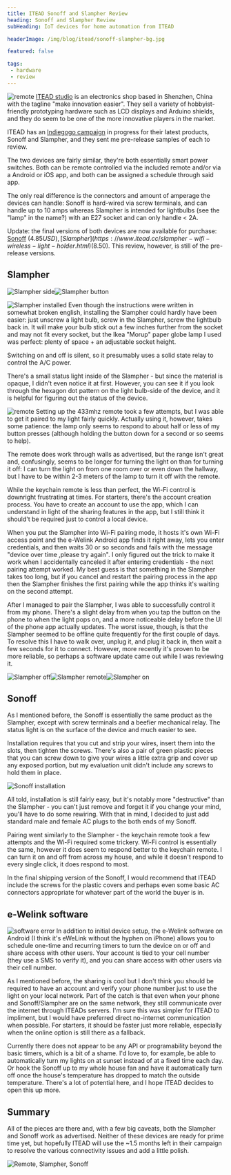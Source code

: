 ```yaml
---
title: ITEAD Sonoff and Slampher Review
heading: Sonoff and Slampher Review
subHeading: IoT devices for home automation from ITEAD

headerImage: /img/blog/itead/sonoff-slampher-bg.jpg

featured: false

tags:
 - hardware
 - review
---
```


<img class="left" src="/img/blog/itead/sonoff-slampher.jpg" alt="remote" /> <a href="https://www.itead.cc/">ITEAD studio</a> is an electronics shop based in Shenzhen, China with the tagline "make innovation easier". 
They sell a variety of hobbyist-friendly prototyping hardware such as LCD displays and Arduino shields, and they do seem to be one of the more innovative players in the market.

ITEAD has an <a href="https://www.indiegogo.com/projects/sonoff-slampher-low-cost-smart-home-solution#/">Indiegogo campaign</a> 
in progress for their latest products, Sonoff and Slampher, and they sent me pre-release samples of each to review.

The two devices are fairly similar, they're both essentially smart power switches. 
Both can be remote controlled via the included remote and/or via a Android or iOS app, and both can be assigned a schedule through said app.

The only real difference is the connectors and amount of amperage the devices can handle: 
Sonoff is hard-wired via screw terminals, and can handle up to 10 amps
whereas Slampher is intended for lightbulbs (see the "lamp" in the name?) with an E27 socket and can only handle &lt; 2A.

<!--more-->

Update: the final versions of both devices are now available for purchase: [Sonoff](https://www.itead.cc/sonoff-wifi-wireless-switch.html) ($4.85 USD), [Slampher](https://www.itead.cc/slampher-wifi-wireless-light-holder.html) ($8.50). This review, however, is still of the pre-release versions.

## Slampher

![Slampher side](/img/blog/itead/slampher-side.jpg)![Slampher button](/img/blog/itead/slampher-button.jpg)

<img class="right" src="/img/blog/itead/slampher-installed.jpg" alt="Slampher installed"/> Even though the instructions were written in somewhat broken english, installing the Slampher could hardly have been easier: just unscrew a light bulb, screw in the Slampher, screw the lightbulb back in. 
It will make your bulb stick out a few inches further from the socket and may not fit every socket, but the Ikea "Morup" paper globe lamp I used was perfect: plenty of space + an adjustable socket height.

Switching on and off is silent, so it presumably uses a solid state relay to control the A/C power.

There's a small status light inside of the Slampher - but since the material is opaque, I didn't even notice it at first. 
However, you can see it if you look through the hexagon dot pattern on the light bulb-side of the device, and it is helpful for figuring out the status of the device.

<img class="left" src="/img/blog/itead/remote.jpg" alt="remote" /> Setting up the 433mhz remote took a few attempts, but I was able to get it paired to my light fairly quickly. 
Actually using it, however, takes some patience: the lamp only seems to respond to about half or less of my button presses (although holding the button down for a second or so seems to help).


The remote does work through walls as advertised, but the range isn't great and, confusingly, seems to be longer for turning the light on than for turning it off:
I can turn the light on from one room over or even down the hallway, but I have to be within 2-3 meters of the lamp to turn it off with the remote.


While the keychain remote is less than perfect, the Wi-Fi control is downright frustrating at times. For starters, there's the account creation process.
You have to create an account to use the app, which I can understand in light of the sharing features in the app, but I still think it should't be required just to control a local device. 

When you put the Slampher into Wi-Fi pairing mode, it hosts it's own Wi-Fi access point and the e-Welink Android app finds it right away, lets you enter credentials, and then waits 30 or so seconds and fails with the message "device over time ,please try again".
I only figured out the trick to make it work when I accidentally canceled it after entering credentials - the next pairing attempt worked. 
My best guess is that something in the Slampher takes too long, but if you cancel and restart the pairing process in the app then the Slampher finishes the first pairing while the app thinks it's waiting on the second attempt.

After I managed to pair the Slampher, I was able to successfully control it from my phone. 
There's a slight delay from when you tap the button on the phone to when the light pops on, and a more noticeable delay before the UI of the phone app actually updates.
The worst issue, though, is that the Slampher seemed to be offline quite frequently for the first couple of days. To resolve this I have to walk over, unplug it, and plug it back in, then wait a few seconds for it to connect. 
However, more recently it's proven to be more reliable, so perhaps a software update came out while I was reviewing it.


![Slampher off](/img/blog/itead/slampher-off.jpg)![Slampher remote](/img/blog/itead/slampher-remote.jpg)![Slampher on](/img/blog/itead/slampher-on.jpg)

## Sonoff

As I mentioned before, the Sonoff is essentially the same product as the Slampher, except with screw terminals and a beefier mechanical relay. The status light is on the surface of the device and much easier to see.

Installation requires that you cut and strip your wires, insert them into the slots, then tighten the screws. 
There's also a pair of green plastic pieces that you can screw down to give your wires a little extra grip and cover up any exposed portion, but my evaluation unit didn't include any screws to hold them in place.

![Sonoff installation](/img/blog/itead/sonoff-installation.jpg)

All told, installation is still fairly easy, but it's notably more "destructive" than the Slampher - you can't just remove and forget it if you change your mind, you'll have to do some rewiring. 
With that in mind, I decided to just add standard male and female AC plugs to the both ends of my Sonoff.

Pairing went similarly to the Slampher - the keychain remote took a few attempts and the Wi-Fi required some trickery. 
Wi-Fi control is essentially the same, however it does seem to respond better to the keychain remote. 
I can turn it on and off from across my house, and while it doesn't respond to every single click, it does respond to most.

In the final shipping version of the Sonoff, I would recommend that ITEAD include the screws for the plastic covers and perhaps even some basic AC connectors appropriate for whatever part of the world the buyer is in.

## e-Welink software

<img class="right" src="/img/blog/itead/software-error.png" alt="software error" /> In addition to initial device setup, the e-Welink software on Android (I think it's eWeLink without the hyphen on iPhone) allows you to schedule one-time and recurring timers to turn the device on or off and share access with other users. 
Your account is tied to your cell number (they use a SMS to verify it), and you can share access with other users via their cell number. 

As I mentioned before, the sharing is cool but I don't think you should be required to have an account and verify your phone number just to use the light on your local network.
Part of the catch is that even when your phone and Sonoff/Slampher are on the same network, they still communicate over the internet through ITEADs servers.
I'm sure this was simpler for ITEAD to impliment, but I would have preferred direct no-internet communication when possible. 
For starters, it should be faster just more reliable, especially when the online option is still there as a fallback.

Currently there does not appear to be any API or programability beyond the basic timers, which is a bit of a shame. 
I'd love to, for example, be able to automatically turn my lights on at sunset instead of at a fixed time each day.
Or hook the Sonoff up to my whole house fan and have it automatically turn off once the house's temperature has dropped to match the outside temperature.
There's a lot of potential here, and I hope ITEAD decides to open this up more. 

## Summary

All of the pieces are there and, with a few big caveats, both the Slampher and Sonoff work as advertised. 
Neither of these devices are ready for prime time yet, but hopefully ITEAD will use the ~1.5 months left in their campaign to resolve the various connectivity issues and add a little polish.

![Remote, Slampher, Sonoff](/img/blog/itead/sonoff-slampher-bg.jpg)
